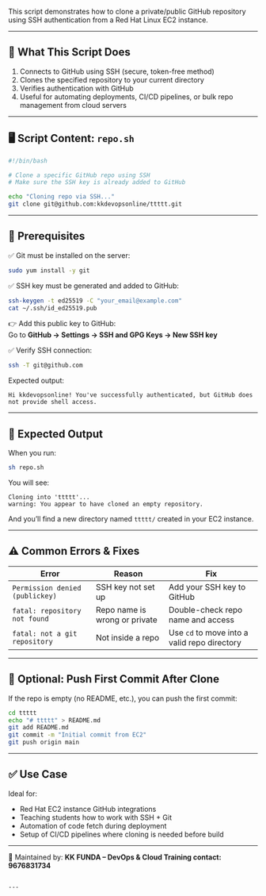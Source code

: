 

This script demonstrates how to clone a private/public GitHub repository using SSH authentication from a Red Hat Linux EC2 instance.

---

## 📌 What This Script Does

1. Connects to GitHub using SSH (secure, token-free method)
2. Clones the specified repository to your current directory
3. Verifies authentication with GitHub
4. Useful for automating deployments, CI/CD pipelines, or bulk repo management from cloud servers

---

## 🖥️ Script Content: `repo.sh`

```bash
#!/bin/bash

# Clone a specific GitHub repo using SSH
# Make sure the SSH key is already added to GitHub

echo "Cloning repo via SSH..."
git clone git@github.com:kkdevopsonline/ttttt.git
```

---

## 🧱 Prerequisites

✅ Git must be installed on the server:

```bash
sudo yum install -y git
```

✅ SSH key must be generated and added to GitHub:

```bash
ssh-keygen -t ed25519 -C "your_email@example.com"
cat ~/.ssh/id_ed25519.pub
```

👉 Add this public key to GitHub:  
Go to **GitHub → Settings → SSH and GPG Keys → New SSH key**

✅ Verify SSH connection:

```bash
ssh -T git@github.com
```

Expected output:
```
Hi kkdevopsonline! You've successfully authenticated, but GitHub does not provide shell access.
```

---

## 📂 Expected Output

When you run:

```bash
sh repo.sh
```

You will see:

```
Cloning into 'ttttt'...
warning: You appear to have cloned an empty repository.
```

And you’ll find a new directory named `ttttt/` created in your EC2 instance.

---

## ⚠️ Common Errors & Fixes

| Error | Reason | Fix |
|-------|--------|-----|
| `Permission denied (publickey)` | SSH key not set up | Add your SSH key to GitHub |
| `fatal: repository not found` | Repo name is wrong or private | Double-check repo name and access |
| `fatal: not a git repository` | Not inside a repo | Use `cd` to move into a valid repo directory |

---

## 🔁 Optional: Push First Commit After Clone

If the repo is empty (no README, etc.), you can push the first commit:

```bash
cd ttttt
echo "# ttttt" > README.md
git add README.md
git commit -m "Initial commit from EC2"
git push origin main
```

---

## ✅ Use Case

Ideal for:
- Red Hat EC2 instance GitHub integrations
- Teaching students how to work with SSH + Git
- Automation of code fetch during deployment
- Setup of CI/CD pipelines where cloning is needed before build

---

📘 Maintained by: **KK FUNDA – DevOps & Cloud Training contact: 9676831734**
```

---
